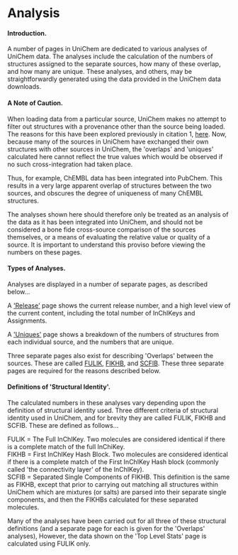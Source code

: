 # Analysis

#### Introduction.

A number of pages in UniChem are dedicated to various analyses of UniChem data. The analyses include the calculation of the numbers of structures assigned to the separate sources, how many of these overlap, and how many are unique. These analyses, and others, may be straightforwardly generated using the data provided in the UniChem data downloads.

#### A Note of Caution.

 When loading data from a particular source, UniChem makes no attempt to filter out structures with a provenance other than the source being loaded. The reasons for this have been explored previously in citation 1, [here](https://www.ebi.ac.uk/unichem/info/citation). Now, because many of the sources in UniChem have exchanged their own structures with other sources in UniChem, the 'overlaps' and 'uniques' calculated here cannot reflect the true values which would be observed if no such cross-integration had taken place.

 Thus, for example, ChEMBL data has been integrated into PubChem. This results in a very large apparent overlap of structures between the two sources, and obscures the degree of uniqueness of many ChEMBL structures.

 The analyses shown here should therefore only be treated as an analysis of the data as it has been integrated into UniChem, and should not be considered a bone fide cross-source comparison of the sources themselves, or a means of evaluating the relative value or quality of a source. It is important to understand this proviso before viewing the numbers on these pages.

#### Types of Analyses.

 Analyses are displayed in a number of separate pages, as described below...

 A ['Release'](https://www.ebi.ac.uk/unichem/ucquery/stats) page shows the current release number, and a high level view of the current content, including the total number of InChIKeys and Assignments.

 A ['Uniques'](https://www.ebi.ac.uk/unichem/analysis/unique) page shows a breakdown of the numbers of structures from each individual source, and the numbers that are unique.

 Three separate pages also exist for describing 'Overlaps' between the sources. These are called [FULIK](https://www.ebi.ac.uk/unichem/analysis/heatoverFullInchi), [FIKHB](https://www.ebi.ac.uk/unichem/analysis/heatoverConnectivity), and [SCFIB](https://www.ebi.ac.uk/unichem/analysis/heatoverConnectSing). These three separate pages are required for the reasons described below.

#### Definitions of 'Structural Identity'.

 The calculated numbers in these analyses vary depending upon the definition of structural identity used. Three different criteria of structural identity used in UniChem, and for brevity they are called FULIK, FIKHB and SCFIB. These are defined as follows...  
  
 FULIK = The Full InChIKey. Two molecules are considered identical if there is a complete match of the full InChiKey.  
 FIKHB = First InChIKey Hash Block. Two molecules are considered identical if there is a complete match of the First InChIKey Hash block \(commonly called 'the connectivity layer' of the InChIKey\).  
 SCFIB = Separated Single Components of FIKHB. This definition is the same as FIKHB, except that prior to carrying out matching all structures within UniChem which are mixtures \(or salts\) are parsed into their separate single components, and then the FIKHBs calculated for these separated molecules.  
  
 Many of the analyses have been carried out for all three of these structural definitions \(and a separate page for each is given for the 'Overlaps' analyses\), However, the data shown on the 'Top Level Stats' page is calculated using FULIK only.  
  


